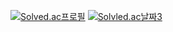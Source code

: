 [![Solved.ac프로필](http://mazassumnida.wtf/api/v2/generate_badge?boj=deom)](https://solved.ac/profile/deom)
[![Solvled.ac날짜3](https://mazandi.herokuapp.com/api?handle=deom&theme=white)](https://solved.ac/deom)
